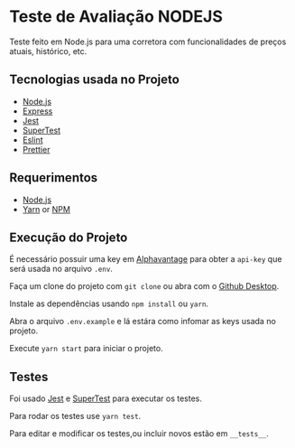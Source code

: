 # Teste de Avaliação NODEJS

Teste feito em Node.js para uma corretora com funcionalidades de preços atuais, histórico, etc.

## Tecnologias usada no Projeto

- [Node.js](https://nodejs.org/en/)
- [Express](https://expressjs.com/pt-br/)
- [Jest](https://jestjs.io/)
- [SuperTest](https://github.com/visionmedia/supertest)
- [Eslint](https://eslint.org/)
- [Prettier](https://prettier.io/)

## Requerimentos

- [Node.js](https://nodejs.org/en/)
- [Yarn](https://classic.yarnpkg.com/) or [NPM](https://www.npmjs.com/)

## Execução do Projeto

É necessário possuir uma key em [Alphavantage](https://www.alphavantage.co/support/#api-key) para obter a `api-key` que será usada no arquivo `.env`.

Faça um clone do projeto com `git clone` ou abra com o [Github Desktop](https://desktop.github.com/).

Instale as dependências usando `npm install` ou `yarn`.

Abra o arquivo `.env.example` e lá estára como infomar as keys usada no projeto.

Execute `yarn start` para iniciar o projeto.

## Testes

Foi usado [Jest](https://jestjs.io/) e [SuperTest](https://github.com/visionmedia/supertest) para executar os testes.

Para rodar os testes use `yarn test`.

Para editar e modificar os testes,ou incluir novos estão em `__tests__`.

